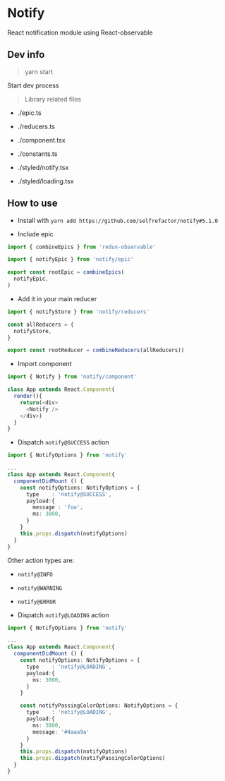 # Notify

React notification module using React-observable

## Dev info

> yarn start

Start dev process

> Library related files

- ./epic.ts

- ./reducers.ts

- ./component.tsx

- ./constants.ts

- ./styled/notify.tsx

- ./styled/loading.tsx

## How to use

- Install with `yarn add https://github.com/selfrefactor/notify#5.1.0`

- Include epic

```typescript
import { combineEpics } from 'redux-observable'

import { notifyEpic } from 'notify/epic'

export const rootEpic = combineEpics(
  notifyEpic,
)

```

- Add it in your main reducer

```typescript
import { notifyStore } from 'notify/reducers'

const allReducers = {
  notifyStore,
}

export const rootReducer = combineReducers(allReducers))
```

- Import component

```typescript
import { Notify } from 'notify/component'

class App extends React.Component{
  render(){
    return(<div>
      <Notify />
    </div>)
  }
}
```

- Dispatch `notify@SUCCESS` action

```typescript
import { NotifyOptions } from 'notify'

...
class App extends React.Component{
  componentDidMount () {
    const notifyOptions: NotifyOptions = {
      type    : 'notify@SUCCESS',
      payload:{
        message : 'foo',
        ms: 3000,
      }
    }
    this.props.dispatch(notifyOptions)
  }
}
```

Other action types are:

- `notify@INFO`

- `notify@WARNING`

- `notify@ERROR`

- Dispatch `notify@LOADING` action

```typescript
import { NotifyOptions } from 'notify'

...
class App extends React.Component{
  componentDidMount () {
    const notifyOptions: NotifyOptions = {
      type    : 'notify@LOADING',
      payload:{
        ms: 3000,
      }
    }

    const notifyPassingColorOptions: NotifyOptions = {
      type    : 'notify@LOADING',
      payload:{
        ms: 3000,
        message: '#4aaa9a'
      }
    }
    this.props.dispatch(notifyOptions)
    this.props.dispatch(notifyPassingColorOptions)
  }
}

```

